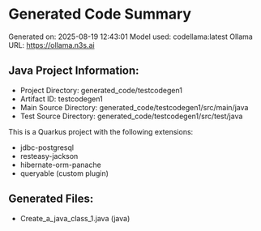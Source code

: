 # Generated Code Summary

Generated on: 2025-08-19 12:43:01
Model used: codellama:latest
Ollama URL: https://ollama.n3s.ai

## Java Project Information:
- Project Directory: generated_code/testcodegen1
- Artifact ID: testcodegen1
- Main Source Directory: generated_code/testcodegen1/src/main/java
- Test Source Directory: generated_code/testcodegen1/src/test/java

This is a Quarkus project with the following extensions:
- jdbc-postgresql
- resteasy-jackson
- hibernate-orm-panache
- queryable (custom plugin)


## Generated Files:
- Create_a_java_class_1.java (java)
